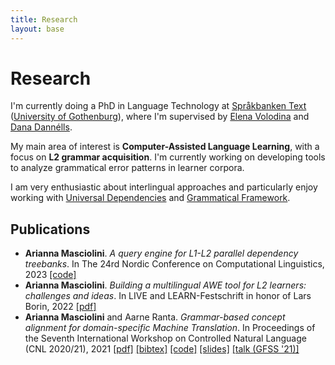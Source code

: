 ```yaml
---
title: Research
layout: base
---
```


# Research

I'm currently doing a PhD in Language Technology at [Språkbanken Text](https://spraakbanken.gu.se/) ([University of Gothenburg](https://www.gu.se/)), where I'm supervised by [Elena Volodina](https://spraakbanken.gu.se/om/personal/elena) and [Dana Dannélls](https://spraakbanken.gu.se/om/personal/dana).

My main area of interest is __Computer-Assisted Language Learning__, with a focus on __L2 grammar acquisition__.
I'm currently working on developing tools to analyze grammatical error patterns in learner corpora. 

I am very enthusiastic about interlingual approaches and particularly enjoy working with [Universal Dependencies](https://universaldependencies.org/) and [Grammatical Framework](grammaticalframework.org/).

## Publications
- __Arianna Masciolini__. _A query engine for L1-L2 parallel dependency treebanks_. In The 24rd Nordic Conference on Computational Linguistics, 2023 [[code]](https://github.com/harisont/L2-UD)
- __Arianna Masciolini__. _Building a multilingual AWE tool for L2 learners: challenges and ideas_. In LIVE and LEARN-Festschrift in honor of Lars Borin, 2022 [[pdf]](https://gupea.ub.gu.se/bitstream/handle/2077/74254/GU-ISS-2022-03%20Lars%20Borin%20Festskrift%20Digital%20publicering%20221121.pdf?sequence=1)
- __Arianna Masciolini__ and Aarne Ranta. _Grammar-based concept alignment for domain-specific Machine Translation_. In Proceedings of the Seventh International Workshop on Controlled Natural Language (CNL 2020/21), 2021 [[pdf]](https://aclanthology.org/2021.cnl-1.2.pdf) [[bibtex]](https://scholar.googleusercontent.com/scholar.bib?q=info:zkznF2tA9WsJ:scholar.google.com/&output=citation&scisdr=CgUDj3NlEMm3qY3GEZ4:AAGBfm0AAAAAZB3ACZ794MvCpG4CLoUdx-Jz-WWSTTga&scisig=AAGBfm0AAAAAZB3ACWx4UCuBAGi5HJb1hjZ6czuhZUS7&scisf=4&ct=citation&cd=-1&hl=en) [[code]](https://github.com/harisont/concept-alignment) [[slides]](https://raw.githubusercontent.com/harisont/concept-alignment/master/paper/slides/presentation.pdf) [[talk (GFSS '21)]](https://youtu.be/h2GR7RbghnE?t=4104)
